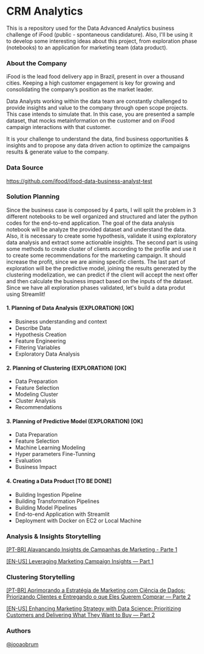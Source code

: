 #  CRM Analytics
This is a repository used for the Data Advanced Analytics business challenge of iFood (public - spontaneous candidature). Also, I'll be using it to develop some interesting ideas about this project, from exploration phase (notebooks) to an application for marketing team (data product).

### About the Company
iFood is the lead food delivery app in Brazil, present in over a thousand cities.
Keeping a high customer engagement is key for growing and consolidating the company’s
position as the market leader.

Data Analysts working within the data team are constantly challenged to provide insights and
value to the company through open scope projects. This case intends to simulate that.
In this case, you are presented a sample dataset, that mocks metainformation on the customer
and on iFood campaign interactions with that customer.

It is your challenge to understand the data, find business opportunities & insights and to propose
any data driven action to optimize the campaigns results & generate value to the company.

### Data Source 
https://github.com/ifood/ifood-data-business-analyst-test

 
### Solution Planning

Since the business case is composed by 4 parts, I will split the problem in 3 different notebooks to be well organized and structured and later the python codes for the end-to-end application. The goal of the data analysis notebook will be analyze the provided dataset and understand the data. Also,  it is necessary to create some hypothesis, validate it using exploratory data analysis and extract some actionable insights. The second part is using some methods to create cluster of clients according to the profile and use it to create some recommendations for the marketing campaign. It should increase the profit, since we are aiming specific clients. The last part of exploration will be the predictive model, joining the results generated by the clustering modelization, we can predict if the client will accept the next offer and then calculate the business impact based on the inputs of the dataset. Since we have all exploration phases validated, let's build a data produt using Streamlit!


#### 1. Planning of Data Analysis (EXPLORATION) [OK] 
- Business understanding and context
- Describe Data
- Hypothesis Creation
- Feature Engineering
- Filtering Variables
- Exploratory Data Analysis

#### 2. Planning of Clustering (EXPLORATION) [OK] 
- Data Preparation
- Feature Selection
- Modeling Cluster
- Cluster Analysis
- Recommendations


#### 3. Planning of Predictive Model (EXPLORATION) [OK]
- Data Preparation
- Feature Selection
- Machine Learning Modeling
- Hyper parameters Fine-Tunning
- Evaluation
- Business Impact


#### 4. Creating a Data Product [TO BE DONE]
- Building Ingestion Pipeline 
- Building Transformation Pipelines
- Building Model Pipelines
- End-to-end Application with Streamlit 
- Deployment with Docker on EC2 or Local Machine 


### Analysis & Insights Storytelling
[[PT-BR] Alavancando Insights de Campanhas de Marketing - Parte 1](https://medium.com/@indatawetrust.idwt/alavancando-insights-de-campanhas-de-marketing-com-an%C3%A1lise-explorat%C3%B3ria-e-shap-explainable-ai-207ae7e7b97c)


[[EN-US] Leveraging Marketing Campaign Insights — Part 1](https://medium.com/@indatawetrust.idwt/en-us-leveraging-marketing-campaigns-insights-with-exploratory-analysis-and-shap-explainable-942989a49f41)


### Clustering Storytelling
[[PT-BR] Aprimorando a Estratégia de Marketing com Ciência de Dados: Priorizando Clientes e Entregando o que Eles Querem Comprar — Parte 2](https://medium.com/@indatawetrust.idwt/pt-br-aprimorando-a-estrat%C3%A9gia-de-marketing-com-ci%C3%AAncia-de-dados-priorizando-clientes-e-1bf6bf654a10)

[[EN-US] Enhancing Marketing Strategy with Data Science: Prioritizing Customers and Delivering What They Want to Buy — Part 2](https://medium.com/@indatawetrust.idwt/enhancing-marketing-strategy-with-data-science-prioritizing-customers-and-delivering-what-they-b4cb32670a0f)

### Authors
 [@jooaobrum](https://linkedin.com/in/jooaobrum)

[def]: https://www.cora.com.br/blog/wp-content/uploads/2021/03/Imagem-Ifood-red-1.png
